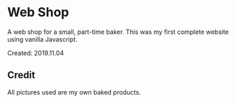 # Web Shop

  A web shop for a small, part-time baker. This was my first complete website using vanilla Javascript.

  Created: 2019.11.04

## Credit
  All pictures used are my own baked products.